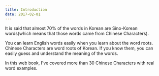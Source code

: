 ```yaml
---
title: Introduction
date: 2017-02-01
---
```


It is said that almost 70% of the words in Korean are Sino-Korean words(which means that those words came from Chinese Characters).

You can learn English words easily when you learn about the word roots. Chinese Characters are word roots of Korean. If you know them, you can easily guess and understand the meaning of the words. 

In this web book, I've covered more than 30 Chinese Characters with real word examples. 
